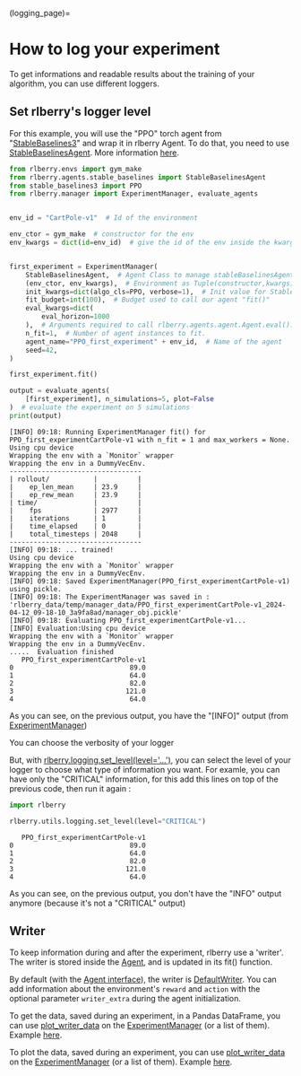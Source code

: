 (logging_page)=

# How to log your experiment

To get informations and readable results about the training of your algorithm, you can use different loggers.
## Set rlberry's logger level
For this example, you will use the "PPO" torch agent from "[StableBaselines3](https://stable-baselines3.readthedocs.io/en/master/guide/algos.html)" and wrap it in rlberry Agent. To do that, you need to use [StableBaselinesAgent](rlberry.agents.stable_baselines.StableBaselinesAgent). More information [here](stable_baselines).

```python
from rlberry.envs import gym_make
from rlberry.agents.stable_baselines import StableBaselinesAgent
from stable_baselines3 import PPO
from rlberry.manager import ExperimentManager, evaluate_agents


env_id = "CartPole-v1"  # Id of the environment

env_ctor = gym_make  # constructor for the env
env_kwargs = dict(id=env_id)  # give the id of the env inside the kwargs


first_experiment = ExperimentManager(
    StableBaselinesAgent,  # Agent Class to manage stableBaselinesAgents
    (env_ctor, env_kwargs),  # Environment as Tuple(constructor,kwargs)
    init_kwargs=dict(algo_cls=PPO, verbose=1),  # Init value for StableBaselinesAgent
    fit_budget=int(100),  # Budget used to call our agent "fit()"
    eval_kwargs=dict(
        eval_horizon=1000
    ),  # Arguments required to call rlberry.agents.agent.Agent.eval().
    n_fit=1,  # Number of agent instances to fit.
    agent_name="PPO_first_experiment" + env_id,  # Name of the agent
    seed=42,
)

first_experiment.fit()

output = evaluate_agents(
    [first_experiment], n_simulations=5, plot=False
)  # evaluate the experiment on 5 simulations
print(output)
```

```none
[INFO] 09:18: Running ExperimentManager fit() for PPO_first_experimentCartPole-v1 with n_fit = 1 and max_workers = None.
Using cpu device
Wrapping the env with a `Monitor` wrapper
Wrapping the env in a DummyVecEnv.
---------------------------------
| rollout/           |          |
|    ep_len_mean     | 23.9     |
|    ep_rew_mean     | 23.9     |
| time/              |          |
|    fps             | 2977     |
|    iterations      | 1        |
|    time_elapsed    | 0        |
|    total_timesteps | 2048     |
---------------------------------
[INFO] 09:18: ... trained!
Using cpu device
Wrapping the env with a `Monitor` wrapper
Wrapping the env in a DummyVecEnv.
[INFO] 09:18: Saved ExperimentManager(PPO_first_experimentCartPole-v1) using pickle.
[INFO] 09:18: The ExperimentManager was saved in : 'rlberry_data/temp/manager_data/PPO_first_experimentCartPole-v1_2024-04-12_09-18-10_3a9fa8ad/manager_obj.pickle'
[INFO] 09:18: Evaluating PPO_first_experimentCartPole-v1...
[INFO] Evaluation:Using cpu device
Wrapping the env with a `Monitor` wrapper
Wrapping the env in a DummyVecEnv.
.....  Evaluation finished
   PPO_first_experimentCartPole-v1
0                             89.0
1                             64.0
2                             82.0
3                            121.0
4                             64.0
```

As you can see, on the previous output, you have the "[INFO]" output (from [ExperimentManager](rlberry.manager.ExperimentManager))


You can choose the verbosity of your logger

But, with [rlberry.logging.set_level(level='...')](rlberry.utils.logging.set_level), you can select the level of your logger to choose what type of information you want.
For examle, you can have only the "CRITICAL" information, for this add this lines on top of the previous code, then run it again :
```python
import rlberry

rlberry.utils.logging.set_level(level="CRITICAL")
```

```none
   PPO_first_experimentCartPole-v1
0                             89.0
1                             64.0
2                             82.0
3                            121.0
4                             64.0
```
As you can see, on the previous output, you don't have the "INFO" output anymore (because it's not a "CRITICAL" output)



## Writer
To keep information during and after the experiment, rlberry use a 'writer'. The writer is stored inside the [Agent](agent_page), and is updated in its fit() function.

By default (with the [Agent interface](rlberry.agents.Agent)), the writer is [DefaultWriter](rlberry.utils.writers.DefaultWriter).
You can add information about the environment's `reward` and `action` with the optional parameter `writer_extra` during the agent initialization.

To get the data, saved during an experiment, in a Pandas DataFrame, you can use [plot_writer_data](rlberry.manager.plot_writer_data) on the [ExperimentManager](rlberry.manager.ExperimentManager) (or a list of them).
Example [here](../../auto_examples/demo_bandits/plot_mirror_bandit).

To plot the data, saved during an experiment, you can use [plot_writer_data](rlberry.manager.plot_writer_data) on the [ExperimentManager](rlberry.manager.ExperimentManager) (or a list of them).
Example [here](../../auto_examples/plot_writer_wrapper).
